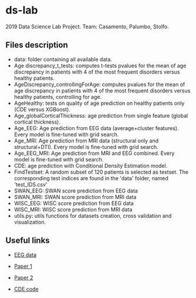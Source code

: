 # ds-lab
2019 Data Science Lab Project. Team: Casamento, Palumbo, Stolfo.


## Files description
- data: folder containing all available data.
- Age discrepancy_t_tests: computes t-tests pvalues for the mean of age discrepancy in patients with 4 of the most frequent disorders versus healthy patients.
- AgeDiscrepancy_controllingForAge: computes pvalues for the mean of age discrepancy in patients with 4 of the most frequent disorders versus healthy patients, controlling for age.
- AgeHealthy: tests on quality of age prediction on healthy patients only (CDE versus XGBoost).
- Age_globalCorticalThickness: age prediction from single feature (global cortical thickness).
- Age_EEG: Age prediction from EEG data (average+cluster features). Every model is fine-tuned with grid search.
- Age_MRI: Age prediction from MRI data (structural only and structural+DTI). Every model is fine-tuned with grid search.
- Age_EEG_MRI: Age prediction from MRI and EEG combined. Every model is fine-tuned with grid search.
- CDE: age prediction with Conditional Density Estimation model.
- FindTestset: A random subset of 120 patients is selected as testset. The corresponding test indices are found in the 'data' folder, named 'test_IDS.csv'
- SWAN_EEG: SWAN score prediction from EEG data
- SWAN_MRI: SWAN score prediction from MRI data
- WISC_EEG: WISC score prediction from EEG data
- WISC_MRI: WISC score prediction from MRI data
- utils.py: utils functions for datasets creation, cross validation and visualization.


## Useful links
- [EEG data](https://www.dropbox.com/sh/xsevywkt1tjgy0c/AAAWiFH73fNXV9wNc33ETcuOa?dl=0)

- [Paper 1]( https://arxiv.org/abs/1903.00954)

- [Paper 2](https://arxiv.org/pdf/1907.08982.pdf)

- [CDE code](https://github.com/freelunchtheorem/Conditional_Density_Estimation)


